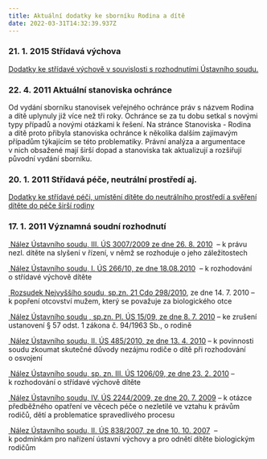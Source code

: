 ```yaml
---
title: Aktuální dodatky ke sborníku Rodina a dítě
date: 2022-03-31T14:32:39.937Z
---
```

<h3><strong>21. 1.&nbsp;2015 Střídavá výchova</strong></h3>

<p><a href="https://test.ochrance.cz/dalsi-aktivity/publikace/sborniky-stanoviska/rodina-a-dite-dodatky/rodina-a-dite-dodatky-2015/">Dodatky ke střídavé výchově v souvislosti s rozhodnutími Ústavního soudu.</a></p>

<h3><strong>22. 4.&nbsp;2011 Aktuální stanoviska ochránce</strong></h3>

<p>Od vydání sborníku stanovisek veřejného ochránce práv s&nbsp;názvem Rodina a&nbsp;dítě uplynuly již více než tři roky. Ochránce se za&nbsp;tu dobu setkal&nbsp;s&nbsp;novými typy případů a&nbsp;novými otázkami k&nbsp;řešení. Na&nbsp;stránce Stanoviska&nbsp;- Rodina a&nbsp;dítě proto&nbsp;přibyla&nbsp;stanoviska ochránce k&nbsp;několika dalším zajímavým případům týkajícím se této problematiky. Právní analýza&nbsp;a argumentace v&nbsp;nich obsažené mají širší dopad a&nbsp;stanoviska tak aktualizují a&nbsp;rozšiřují původní vydání sborníku.</p>

<h3><strong>20. 1.&nbsp;2011 Střídavá péče, neutrální prostředí aj.</strong></h3>

<p><a href="https://test.ochrance.cz/dalsi-aktivity/publikace/sborniky-stanoviska/rodina-a-dite-dodatky/rodina-a-dite-obecne-dodatky/">Dodatky ke střídavé péči, umístění dítěte do neutrálního prostředí a svěření dítěte do péče širší rodiny</a></p>

<h3><strong>17. 1.&nbsp;2011 Významná soudní rozhodnutí</strong></h3>

<p><a href="https://test.ochrance.cz/fileadmin/user_upload/Publikace/sborniky_stanoviska/Rodina_a_dite/Nalez_US_3007-2009_.pdf">&nbsp;Nález Ústavního soudu, III. ÚS 3007/2009 ze dne 26. 8. 2010</a>&nbsp;&nbsp;&ndash; k&nbsp;právu nezl. dítěte na&nbsp;slyšení v&nbsp;řízení, v&nbsp;němž se rozhoduje o&nbsp;jeho záležitostech</p>

<p><a href="https://test.ochrance.cz/fileadmin/user_upload/Publikace/sborniky_stanoviska/Rodina_a_dite/Nalez_US_266-10.pdf">&nbsp;Nález Ústavního soudu, I. ÚS 266/10, ze dne 18.08.2010</a>&nbsp;&nbsp;&ndash; k&nbsp;rozhodování o&nbsp;střídavé výchově dítěte</p>

<p><a href="https://test.ochrance.cz/fileadmin/user_upload/Publikace/sborniky_stanoviska/Rodina_a_dite/Rozsudek_NS_21_Cdo_298-2010.pdf">&nbsp;Rozsudek Nejvyššího soudu, sp.zn. 21 Cdo 298/2010</a>, ze&nbsp;dne 14.&nbsp;7.&nbsp;2010 &ndash; k&nbsp;popření otcovství mužem, který se považuje za&nbsp;biologického otce</p>

<p><a href="https://test.ochrance.cz/fileadmin/user_upload/Publikace/sborniky_stanoviska/Rodina_a_dite/Nalez_US_15-09.pdf">&nbsp;Nález Ústavního soudu , sp.zn. Pl. ÚS 15/09, ze dne 8. 7. 2010</a>&nbsp;&ndash; ke&nbsp;zrušení ustanovení &sect;&nbsp;57&nbsp;odst.&nbsp;1&nbsp;zákona č.&nbsp;94/1963&nbsp;Sb., o&nbsp;rodině</p>

<p><a href="https://test.ochrance.cz/fileadmin/user_upload/Publikace/sborniky_stanoviska/Rodina_a_dite/Nalez_US_485-2010.pdf">&nbsp;Nález Ústavního soudu, II. ÚS 485/2010, ze dne 13. 4. 2010</a>&nbsp;&ndash; k&nbsp;povinnosti soudu zkoumat skutečné důvody nezájmu rodiče o&nbsp;dítě při rozhodování o&nbsp;osvojení</p>

<p><a href="https://test.ochrance.cz/fileadmin/user_upload/Publikace/sborniky_stanoviska/Rodina_a_dite/Nalez_US_1206-09.pdf">&nbsp;Nález Ústavního soudu, sp. zn. III. ÚS 1206/09, ze dne 23. 2. 2010</a>&nbsp;&ndash; k&nbsp;rozhodování o&nbsp;střídavé výchově dítěte</p>

<p><a href="https://test.ochrance.cz/fileadmin/user_upload/Publikace/sborniky_stanoviska/Rodina_a_dite/nalez_US_2244-2009.pdf">&nbsp;Nález Ústavního soudu, IV. ÚS 2244/2009, ze dne 20. 7. 2009</a>&nbsp;&ndash; k&nbsp;otázce předběžného opatření ve&nbsp;věcech péče o&nbsp;nezletilé ve&nbsp;vztahu k&nbsp;právům rodičů, dětí a&nbsp;problematice spravedlivého procesu</p>

<p><a href="https://test.ochrance.cz/fileadmin/user_upload/Publikace/sborniky_stanoviska/Rodina_a_dite/Nalez_US_838-2007.pdf">&nbsp;Nález Ústavního soudu, II. ÚS 838/2007, ze dne 10. 10. 2007</a>&nbsp;&nbsp;&ndash; k&nbsp;podmínkám pro nařízení ústavní výchovy a&nbsp;pro odnětí dítěte biologickým rodičům</p>

